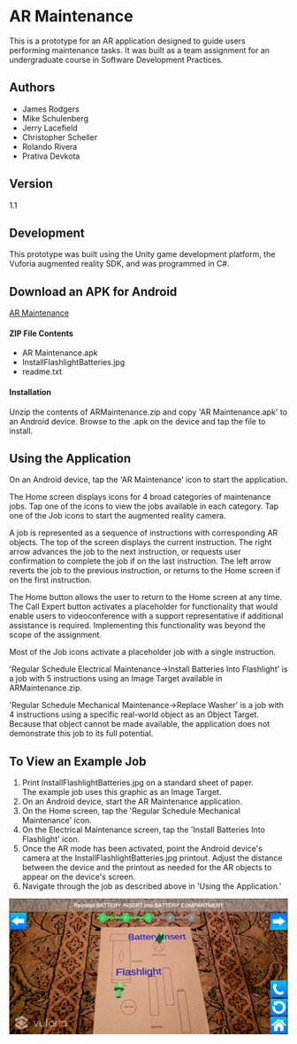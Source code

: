 # AR Maintenance
This is a prototype for an AR application designed to guide users performing maintenance tasks. It was built as a team assignment for an undergraduate course in Software Development Practices.

## Authors
- James Rodgers
- Mike Schulenberg
- Jerry Lacefield
- Christopher Scheller
- Rolando Rivera
- Prativa Devkota

## Version
1.1

## Development
This prototype was built using the Unity game development platform, the Vuforia augmented reality SDK, and was programmed in C#.

## Download an APK for Android
[AR Maintenance](https://www.dropbox.com/s/j3gy3d07kt82yto/ARMaintenance.zip?dl=1)

#### ZIP File Contents
- AR Maintenance.apk
- InstallFlashlightBatteries.jpg
- readme.txt

#### Installation
Unzip the contents of ARMaintenance.zip and copy 'AR Maintenance.apk' to an Android device. Browse to the .apk on the device and tap the file to install.

## Using the Application
On an Android device, tap the 'AR Maintenance' icon to start the application.

The Home screen displays icons for 4 broad categories of maintenance jobs. Tap one of the icons to view the jobs available in each category. Tap one of the Job icons to start the augmented reality camera.

A job is represented as a sequence of instructions with corresponding AR objects. The top of the screen displays the current instruction. The right arrow advances the job to the next instruction, or requests user confirmation to complete the job if on the last instruction. The left arrow reverts the job to the previous instruction, or returns to the Home screen if on the first instruction.

The Home button allows the user to return to the Home screen at any time. The Call Expert button activates a placeholder for functionality that would enable users to videoconference with a support representative if additional assistance is required. Implementing this functionality was beyond the scope of the assignment.

Most of the Job icons activate a placeholder job with a single instruction.

'Regular Schedule Electrical Maintenance->Install Batteries Into Flashlight' is a job with 5 instructions using an Image Target available in ARMaintenance.zip.

'Regular Schedule Mechanical Maintenance->Replace Washer' is a job with 4 instructions using a specific real-world object as an Object Target. Because that object cannot be made available, the application does not demonstrate this job to its full potential.

## To View an Example Job
1. Print InstallFlashlightBatteries.jpg on a standard sheet of paper.  
   The example job uses this graphic as an Image Target.
2. On an Android device, start the AR Maintenance application.
3. On the Home screen, tap the 'Regular Schedule Mechanical Maintenance' icon.
4. On the Electrical Maintenance screen, tap the 'Install Batteries Into Flashlight' icon.
5. Once the AR mode has been activated, point the Android device's camera at the InstallFlashlightBatteries.jpg printout. Adjust the distance between the device and the printout as needed for the AR objects to appear on the device's screen.
6. Navigate through the job as described above in 'Using the Application.'

![alt text](https://github.com/MikeSchulenberg/ARMaintenance/blob/master/ARMaintenance-img.png)
